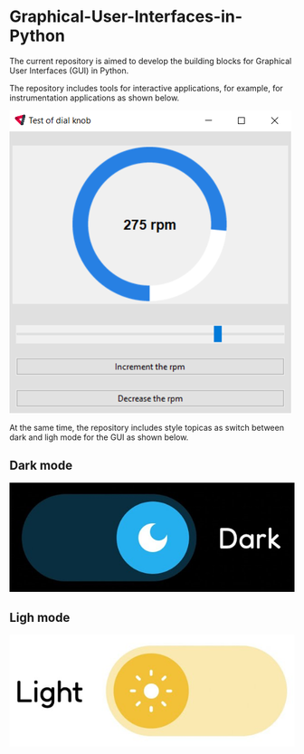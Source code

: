 # Graphical-User-Interfaces-in-Python

The current repository is aimed to develop the building blocks for Graphical User Interfaces (GUI) in Python.

The repository includes tools for interactive applications, for example, for instrumentation applications as shown below.

![alt text](https://github.com/renecartaya/Graphical-User-Interfaces-in-Python/blob/main/Images/Knob_control.png)

At the same time, the repository includes style topicas as switch between dark and ligh mode for the GUI as shown below.

## Dark mode

![alt text](https://github.com/renecartaya/Graphical-User-Interfaces-in-Python/blob/main/Images/Dark_mode.png)

## Ligh mode

![alt text](https://github.com/renecartaya/Graphical-User-Interfaces-in-Python/blob/main/Images/Light_mode.png)


